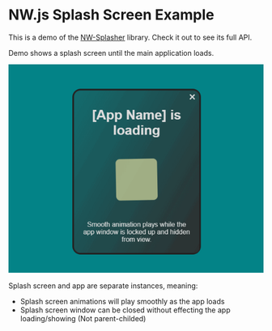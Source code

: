 # NW.js Splash Screen Example

This is a demo of the [NW-Splasher](https://github.com/nwutils/nw-splasher) library. Check it out to see its full API.

Demo shows a splash screen until the main application loads.

![Animation of splash screen and app loading](splash.gif)

Splash screen and app are separate instances, meaning:

* Splash screen animations will play smoothly as the app loads
* Splash screen window can be closed without effecting the app loading/showing (Not parent-childed)
